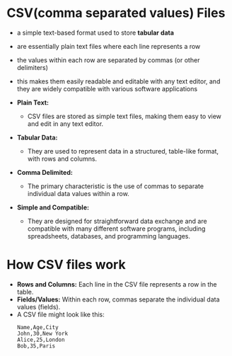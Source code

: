# CSV(comma separated values) Files
- a simple text-based format used to store **tabular data**
- are essentially plain text files where each line represents a row
- the values within each row are separated by commas (or other delimiters)
- this makes them easily readable and editable with any text editor, and they are widely compatible with various software applications

- **Plain Text:**
    - CSV files are stored as simple text files, making them easy to view and edit in any text editor. 
- **Tabular Data:**
    - They are used to represent data in a structured, table-like format, with rows and columns. 
- **Comma Delimited:**
    - The primary characteristic is the use of commas to separate individual data values within a row. 
- **Simple and Compatible:**
    - They are designed for straightforward data exchange and are compatible with many different software programs, including spreadsheets, databases, and programming languages. 
# How CSV files work
- **Rows and Columns:** Each line in the CSV file represents a row in the table. 
- **Fields/Values:** Within each row, commas separate the individual data values (fields). 
- A CSV file might look like this: 
    ```
    Name,Age,City
    John,30,New York
    Alice,25,London
    Bob,35,Paris
    ```
